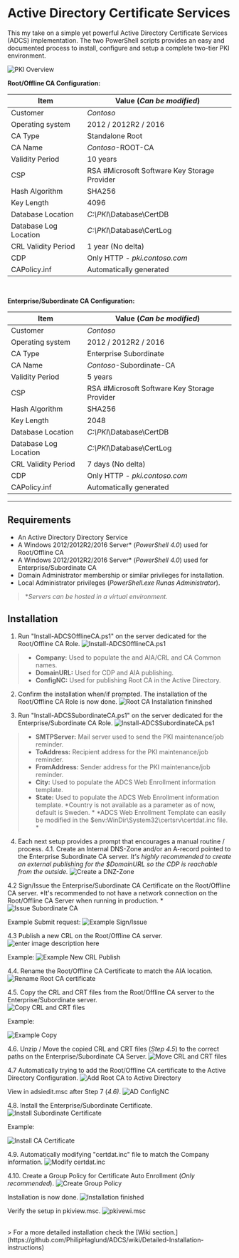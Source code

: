Active Directory Certificate Services
===================
This my take on a simple yet powerful Active Directory Certificate Services (ADCS) implementation. 
The two PowerShell scripts provides an easy and documented process to install, configure and setup a complete two-tier PKI environment.

![PKI Overview](https://raw.githubusercontent.com/PhilipHaglund/ADCS/master/images/0_PKI.png)
<br>

**Root/Offline CA Configuration:**

Item                  | Value (*Can be modified*)
--------              | --------
Customer              | *Contoso*
Operating system      | 2012 / 2012R2 / 2016
CA Type               | Standalone Root
CA Name               | *Contoso*-ROOT-CA
Validity Period       | 10 years
CSP                   | RSA #Microsoft Software Key Storage Provider
Hash Algorithm        | SHA256
Key Length            | 4096
Database Location     | *C:\PKI*\Database\CertDB
Database Log Location | *C:\PKI*\Database\CertLog
CRL Validity Period   | 1 year (No delta)
CDP                   | Only HTTP - *pki.contoso.com*
CAPolicy.inf          | Automatically generated


<br>

**Enterprise/Subordinate CA Configuration:**

Item                  | Value (*Can be modified*)
--------              | --------
Customer              | *Contoso*
Operating system      | 2012 / 2012R2 / 2016
CA Type               | Enterprise Subordinate
CA Name               | *Contoso*-Subordinate-CA
Validity Period       | 5 years
CSP                   | RSA #Microsoft Software Key Storage Provider
Hash Algorithm        | SHA256
Key Length            | 2048
Database Location     | *C:\PKI*\Database\CertDB
Database Log Location | *C:\PKI*\Database\CertLog
CRL Validity Period   | 7 days (No delta)
CDP                   | Only HTTP - *pki.contoso.com*
CAPolicy.inf          | Automatically generated


----------


Requirements
-------------
- An Active Directory Directory Service
- A Windows 2012/2012R2/2016 Server* (*PowerShell 4.0*) used for Root/Offline CA
- A Windows 2012/2012R2/2016 Server* (*PowerShell 4.0*) used for Enterprise/Subordinate CA
- Domain Administrator membership or similar privileges for installation.
- Local Administrator privileges (*PowerShell.exe Runas Administrator*).

> **Servers can be hosted in a virtual environment.*

Installation
-------------

 1. Run "Install-ADCSOfflineCA.ps1" on the server dedicated for the Root/Offline CA Role.
 ![Install-ADCSOfflineCA.ps1](https://raw.githubusercontent.com/PhilipHaglund/ADCS/master/images/1_PKI.png)
> - **Company:** Used to populate the and AIA/CRL and CA Common names.
> - **DomainURL:** Used for CDP and AIA publishing.
> - **ConfigNC:** Used for publishing Root CA in the Active Directory.


 2. Confirm the installation when/if prompted. The installation of the Root/Offline CA Role is now done.
 ![Root CA Installation fininshed](https://raw.githubusercontent.com/PhilipHaglund/ADCS/master/images/3_PKI.png)

 3. Run "Install-ADCSSubordinateCA.ps1" on the server dedicated for the Enterprise/Subordinate CA Role. ![Install-ADCSSubordinateCA.ps1](https://raw.githubusercontent.com/PhilipHaglund/ADCS/master/images/4_PKI.png)
> - **SMTPServer:** Mail server used to send the PKI maintenance/job reminder.
> - **ToAddress:** Recipient address for the PKI maintenance/job reminder.
> - **FromAddress:** Sender address for the PKI maintenance/job reminder.
> - **City:** Used to populate the ADCS Web Enrollment information template.
> - **State:** Used to populate the ADCS Web Enrollment information template.
> *Country is not available as a parameter as of now, default is Sweden. *
> *ADCS Web Enrollment Template can easily be modified in the $env:WinDir\System32\certsrv\certdat.inc file. *

 4. Each next setup provides a prompt that encourages a manual routine / process.
 4.1. Create an Internal DNS-Zone and/or an A-record pointed to the Enterprise Subordinate CA server.
 *It's highly recommended to create an external publishing for the $DomainURL so the CDP is reachable from the outside.*
 ![Create a DNZ-Zone](https://raw.githubusercontent.com/PhilipHaglund/ADCS/master/images/7_PKI.png)


 4.2 Sign/Issue the Enterprise/Subordinate CA Certificate on the Root/Offline CA server.
 *It's recommended to not have a network connection on the Root/Offline CA Server when running in production. *
 ![Issue Subordinate CA](https://raw.githubusercontent.com/PhilipHaglund/ADCS/master/images/8_PKI.png)

 Example Submit request:
 ![Example Sign/Issue](https://raw.githubusercontent.com/PhilipHaglund/ADCS/master/images/9_PKI.png)


 4.3 Publish a new CRL on the Root/Offline CA server.
 ![enter image description here](https://raw.githubusercontent.com/PhilipHaglund/ADCS/master/images/16_PKI.png)

 Example: 
 ![Example New CRL Publish](https://raw.githubusercontent.com/PhilipHaglund/ADCS/master/images/17_PKI.png)


 4.4. Rename the Root/Offline CA Certificate to match the AIA location.
 ![Rename Root CA certificate](https://raw.githubusercontent.com/PhilipHaglund/ADCS/master/images/18_PKI.png)


 4.5. Copy the CRL and CRT files from the Root/Offline CA server to the Enterprise/Subordinate server.  
 ![Copy CRL and CRT files](https://raw.githubusercontent.com/PhilipHaglund/ADCS/master/images/21_PKI.png)


 Example:

 ![Example Copy](https://raw.githubusercontent.com/PhilipHaglund/ADCS/master/images/22_PKI.png)


 4.6. Unzip / Move the copied CRL and CRT files (*Step 4.5*) to the correct paths on the Enterprise/Subordinate CA Server. 
 ![Move CRL and CRT files](https://raw.githubusercontent.com/PhilipHaglund/ADCS/master/images/23_PKI.png)


 4.7 Automatically trying to add the Root/Offline CA certificate to the Active Directory Configuration.
 ![Add Root CA to Active Directory](https://raw.githubusercontent.com/PhilipHaglund/ADCS/master/images/27_PKI.png)

 View in adsiedit.msc after Step 7 (*4.6)*.
 ![AD ConfigNC](https://raw.githubusercontent.com/PhilipHaglund/ADCS/master/images/28_PKI.png)


 4.8. Install the Enterprise/Subordinate Certificate.
 ![Install Subordinate Certificate](https://raw.githubusercontent.com/PhilipHaglund/ADCS/master/images/29_PKI.png)

 Example:

 ![Install CA Certificate](https://raw.githubusercontent.com/PhilipHaglund/ADCS/master/images/30_PKI.png)

 4.9. Automatically modifying "certdat.inc" file to match the Company information.
 ![Modify certdat.inc](https://raw.githubusercontent.com/PhilipHaglund/ADCS/master/images/32_PKI.png)


 4.10. Create a Group Policy for Certificate  Auto Enrollment (*Only recommended*).
 ![Create Group Policy](https://raw.githubusercontent.com/PhilipHaglund/ADCS/master/images/33_PKI.png)


 Installation is now done.
 ![Installation finished](https://raw.githubusercontent.com/PhilipHaglund/ADCS/master/images/39_PKI.png)

 Verify the setup in pkiview.msc.
 ![pkivewi.msc](https://raw.githubusercontent.com/PhilipHaglund/ADCS/master/images/41_PKI.png)


<br>
> For a more detailed installation check the [Wiki section.](https://github.com/PhilipHaglund/ADCS/wiki/Detailed-Installation-instructions)
